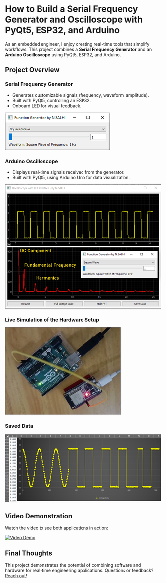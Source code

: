 # How to Build a Serial Frequency Generator and Oscilloscope with PyQt5, ESP32, and Arduino

As an embedded engineer, I enjoy creating real-time tools that simplify workflows. This project combines a **Serial Frequency Generator** and an **Arduino Oscilloscope** using PyQt5, ESP32, and Arduino.

## Project Overview

### Serial Frequency Generator
- Generates customizable signals (frequency, waveform, amplitude).
- Built with PyQt5, controlling an ESP32.
- Onboard LED for visual feedback.

![Serial Frequency Generator](assets/images/serial-frequency-generator.png)

### Arduino Oscilloscope
- Displays real-time signals received from the generator.
- Built with PyQt5, using Arduino Uno for data visualization.

![Arduino Oscilloscope](assets/images/arduino-oscilloscope.png)

### Live Simulation of the Hardware Setup
![Live Simulation](assets/images/live-hardware-setup.png)

### Saved Data
![Saved Data](assets/images/saved-data.png)

## Video Demonstration
Watch the video to see both applications in action:

[![Video Demo](https://img.youtube.com/vi/X13B3740r2U/0.jpg)](https://www.youtube.com/watch?v=X13B3740r2U)

## Final Thoughts
This project demonstrates the potential of combining software and hardware for real-time engineering applications. Questions or feedback? [Reach out](https://linkedin.com/in/nabil-salhi/)!
